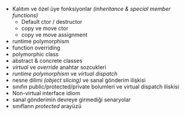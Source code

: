 - Kalıtım ve özel üye fonksiyonlar _(inheritance & special member functions)_
	- Default ctor / destructor
	- copy ve move ctor
	- copy ve move assignment
- runtime polymorphism
- function overriding 
- polymorphic class
- abstract & concrete classes
- _virtual_ ve _override_ anahtar sozcukleri
- _runtime polymorphism_ ve _virtual dispatch_
- nesne dilimi _(object slicing)_ ve sanal gönderim ilişkisi
- sınıfın public/protected/private bolumleri ve virtual dispatch iliskisi
- Non-virtual interface idiom
- sanal gönderimin devreye girmediği senaryolar
- sınıfların _protected_ arayüzü
